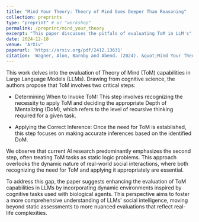 ```yaml
---
title: "Mind Your Theory: Theory of Mind Goes Deeper Than Reasoning"
collection: preprints
type: "preprint" # or "workshop"
permalink: /preprint/mind_your_theory
excerpt: "This paper discusses the pitfals of evaluating ToM in LLM's"
date: 2024-12-18
venue: 'ArXiv'
paperurl: 'https://arxiv.org/pdf/2412.13631'
citation: 'Wagner, Alon, Barnby and Abend. (2024). &quot;Mind Your Theory: Theory of Mind Goes Deeper Than Reasoning&quot; <i>ArXiv</i>'
---
```


This work delves into the evaluation of Theory of Mind (ToM) capabilities in Large Language Models (LLMs). Drawing from cognitive science, the authors propose that ToM involves two critical steps:

* Determining When to Invoke ToM: This step involves recognizing the necessity to apply ToM and deciding the appropriate Depth of Mentalizing (DoM), which refers to the level of recursive thinking required for a given task.

* Applying the Correct Inference: Once the need for ToM is established, this step focuses on making accurate inferences based on the identified DoM.

We observe that current AI research predominantly emphasizes the second step, often treating ToM tasks as static logic problems. This approach overlooks the dynamic nature of real-world social interactions, where both recognizing the need for ToM and applying it appropriately are essential.

To address this gap, the paper suggests enhancing the evaluation of ToM capabilities in LLMs by incorporating dynamic environments inspired by cognitive tasks used with biological agents. This perspective aims to foster a more comprehensive understanding of LLMs' social intelligence, moving beyond static assessments to more nuanced evaluations that reflect real-life complexities.